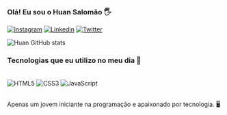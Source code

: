 ### Olá! Eu sou o Huan Salomão 🖐️

[![Instagram](https://img.shields.io/badge/Instagram-E4405F?style=for-the-badge&logo=instagram&logoColor=white)](https://instagram.com/huan.js)
[![Linkedin](https://img.shields.io/badge/LinkedIn-0077B5?style=for-the-badge&logo=linkedin&logoColor=white)](https://www.linkedin.com/in/huan-dos-santos-salom%C3%A3o-672115213/)
[![Twitter](https://img.shields.io/badge/Twitter-1DA1F2?style=for-the-badge&logo=twitter&logoColor=white)](https://twitter.com/@HuanSalomao)



![Huan GitHub stats](https://github-readme-stats.vercel.app/api?username=SonecaS2&show_icons=true&theme=dracula)


### Tecnologias que eu utilizo no meu dia 🚀

<div style="display:inline_block"><br/>
  <img align="center" alt="HTML5" src="https://img.shields.io/badge/HTML5-E34F26?style=for-the-badge&logo=html5&logoColor=white" />
  <img align="center" alt="CSS3" src="https://img.shields.io/badge/CSS3-1572B6?style=for-the-badge&logo=css3&logoColor=whitee" />
  <img align="center" alt="JavaScript" src="https://img.shields.io/badge/JavaScript-F7DF1E?style=for-the-badge&logo=javascript&logoColor=black" />
</div><br/>

Apenas um jovem iniciante na programação e apaixonado por tecnologia. 🖥️


